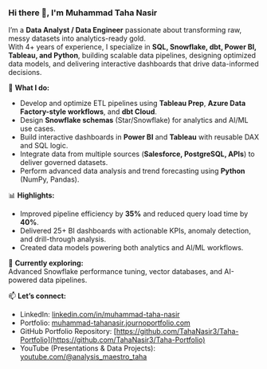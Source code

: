 ### Hi there 👋, I'm Muhammad Taha Nasir

I’m a **Data Analyst / Data Engineer** passionate about transforming raw, messy datasets into analytics-ready gold.  
With 4+ years of experience, I specialize in **SQL, Snowflake, dbt, Power BI, Tableau, and Python**, building scalable data pipelines, designing optimized data models, and delivering interactive dashboards that drive data-informed decisions.

💼 **What I do:**
- Develop and optimize ETL pipelines using **Tableau Prep**, **Azure Data Factory-style workflows**, and **dbt Cloud**.
- Design **Snowflake schemas** (Star/Snowflake) for analytics and AI/ML use cases.
- Build interactive dashboards in **Power BI** and **Tableau** with reusable DAX and SQL logic.
- Integrate data from multiple sources (**Salesforce, PostgreSQL, APIs**) to deliver governed datasets.
- Perform advanced data analysis and trend forecasting using **Python** (NumPy, Pandas).

📊 **Highlights:**
- Improved pipeline efficiency by **35%** and reduced query load time by **40%**.
- Delivered 25+ BI dashboards with actionable KPIs, anomaly detection, and drill-through analysis.
- Created data models powering both analytics and AI/ML workflows.

🌱 **Currently exploring:**  
Advanced Snowflake performance tuning, vector databases, and AI-powered data pipelines.

📫 **Let’s connect:**  
- LinkedIn: [linkedin.com/in/muhammad-taha-nasir](https://linkedin.com/in/muhammad-taha-nasir)  
- Portfolio: [muhammad-tahanasir.journoportfolio.com](https://muhammad-tahanasir.journoportfolio.com)
- GitHub Portfolio Repository: [https://github.com/TahaNasir3/Taha-Portfolio](https://github.com/TahaNasir3/Taha-Portfolio)
- YouTube (Presentations & Data Projects): [youtube.com/@analysis_maestro_taha](https://youtube.com/@analysis_maestro_taha)
